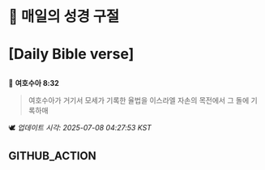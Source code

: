 # 🙏 매일의 성경 구절
# [Daily Bible verse]
##
<!-- START_BIBLE_VERSE -->
📖 **여호수아 8:32**
> 여호수아가 거기서 모세가 기록한 율법을 이스라엘 자손의 목전에서 그 돌에 기록하매

🕊️ _업데이트 시각: 2025-07-08 04:27:53 KST_
  <!-- END_BIBLE_VERSE -->
## GITHUB_ACTION
